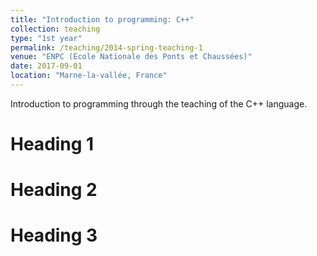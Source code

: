 ```yaml
---
title: "Introduction to programming: C++"
collection: teaching
type: "1st year"
permalink: /teaching/2014-spring-teaching-1
venue: "ENPC (Ecole Nationale des Ponts et Chaussées)"
date: 2017-09-01
location: "Marne-la-vallée, France"
---
```


Introduction to programming through the teaching of the C++ language.

Heading 1
======

Heading 2
======

Heading 3
======
